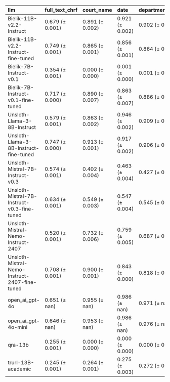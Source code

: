 | llm                                           | full_text_chrf   | court_name      | date            | department_name   | judges          | legal_bases     | recorder        | signature       |
|:----------------------------------------------|:-----------------|:----------------|:----------------|:------------------|:----------------|:----------------|:----------------|:----------------|
| Bielik-11B-v2.2-Instruct                      | 0.679 (± 0.001)  | 0.891 (± 0.002) | 0.921 (± 0.002) | 0.902 (± 0.003)   | 0.858 (± 0.003) | 0.472 (± 0.001) | 0.842 (± 0.001) | 0.790 (± 0.002) |
| Bielik-11B-v2.2-Instruct-fine-tuned           | 0.749 (± 0.001)  | 0.865 (± 0.001) | 0.856 (± 0.001) | 0.864 (± 0.001)   | 0.848 (± 0.002) | 0.548 (± 0.000) | 0.695 (± 0.011) | 0.589 (± 0.010) |
| Bielik-7B-Instruct-v0.1                       | 0.354 (± 0.001)  | 0.000 (± 0.000) | 0.001 (± 0.000) | 0.001 (± 0.000)   | 0.001 (± 0.000) | 0.001 (± 0.000) | 0.000 (± 0.000) | 0.000 (± 0.000) |
| Bielik-7B-Instruct-v0.1-fine-tuned            | 0.717 (± 0.000)  | 0.890 (± 0.007) | 0.863 (± 0.007) | 0.886 (± 0.007)   | 0.879 (± 0.007) | 0.465 (± 0.004) | 0.639 (± 0.001) | 0.459 (± 0.002) |
| Unsloth-Llama-3-8B-Instruct                   | 0.579 (± 0.001)  | 0.863 (± 0.002) | 0.946 (± 0.002) | 0.909 (± 0.002)   | 0.912 (± 0.003) | 0.362 (± 0.002) | 0.735 (± 0.004) | 0.686 (± 0.004) |
| Unsloth-Llama-3-8B-Instruct-fine-tuned        | 0.747 (± 0.000)  | 0.913 (± 0.001) | 0.917 (± 0.002) | 0.906 (± 0.000)   | 0.908 (± 0.001) | 0.528 (± 0.000) | 0.815 (± 0.003) | 0.810 (± 0.004) |
| Unsloth-Mistral-7B-Instruct-v0.3              | 0.574 (± 0.001)  | 0.402 (± 0.004) | 0.463 (± 0.004) | 0.427 (± 0.004)   | 0.434 (± 0.004) | 0.198 (± 0.002) | 0.438 (± 0.003) | 0.174 (± 0.002) |
| Unsloth-Mistral-7B-Instruct-v0.3-fine-tuned   | 0.634 (± 0.001)  | 0.549 (± 0.003) | 0.547 (± 0.004) | 0.545 (± 0.003)   | 0.545 (± 0.003) | 0.385 (± 0.002) | 0.534 (± 0.002) | 0.534 (± 0.002) |
| Unsloth-Mistral-Nemo-Instruct-2407            | 0.520 (± 0.001)  | 0.732 (± 0.006) | 0.759 (± 0.005) | 0.687 (± 0.006)   | 0.619 (± 0.006) | 0.267 (± 0.002) | 0.690 (± 0.008) | 0.600 (± 0.004) |
| Unsloth-Mistral-Nemo-Instruct-2407-fine-tuned | 0.708 (± 0.001)  | 0.900 (± 0.001) | 0.843 (± 0.000) | 0.818 (± 0.001)   | 0.826 (± 0.001) | 0.503 (± 0.002) | 0.693 (± 0.007) | 0.642 (± 0.007) |
| open_ai_gpt-4o                                | 0.651 (± nan)    | 0.955 (± nan)   | 0.986 (± nan)   | 0.971 (± nan)     | 0.917 (± nan)   | 0.502 (± nan)   | 0.834 (± nan)   | 0.990 (± nan)   |
| open_ai_gpt-4o-mini                           | 0.646 (± nan)    | 0.953 (± nan)   | 0.986 (± nan)   | 0.976 (± nan)     | 0.927 (± nan)   | 0.534 (± nan)   | 0.969 (± nan)   | 0.988 (± nan)   |
| qra-13b                                       | 0.255 (± 0.001)  | 0.000 (± 0.000) | 0.000 (± 0.000) | 0.000 (± 0.000)   | 0.000 (± 0.000) | 0.000 (± 0.000) | 0.000 (± 0.000) | 0.000 (± 0.000) |
| trurl-13B-academic                            | 0.245 (± 0.001)  | 0.264 (± 0.001) | 0.275 (± 0.003) | 0.272 (± 0.002)   | 0.247 (± 0.000) | 0.114 (± 0.003) | 0.158 (± 0.002) | 0.114 (± 0.002) |